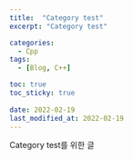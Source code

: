 ```yaml
---
title:  "Category test"
excerpt: "Category test"

categories:
  - Cpp
tags:
  - [Blog, C++]

toc: true
toc_sticky: true
 
date: 2022-02-19
last_modified_at: 2022-02-19
---
```


Category test를 위한 글 